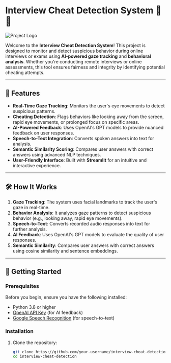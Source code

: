 # Interview Cheat Detection System 👀🚫

![Project Logo](https://via.placeholder.com/150) <!-- Add a logo or banner image here if you have one -->

Welcome to the **Interview Cheat Detection System**! This project is designed to monitor and detect suspicious behavior during online interviews or exams using **AI-powered gaze tracking** and **behavioral analysis**. Whether you're conducting remote interviews or online assessments, this tool ensures fairness and integrity by identifying potential cheating attempts.

---

## 🌟 Features

- **Real-Time Gaze Tracking**: Monitors the user's eye movements to detect suspicious patterns.
- **Cheating Detection**: Flags behaviors like looking away from the screen, rapid eye movements, or prolonged focus on specific areas.
- **AI-Powered Feedback**: Uses OpenAI's GPT models to provide nuanced feedback on user responses.
- **Speech-to-Text Integration**: Converts spoken answers into text for analysis.
- **Semantic Similarity Scoring**: Compares user answers with correct answers using advanced NLP techniques.
- **User-Friendly Interface**: Built with **Streamlit** for an intuitive and interactive experience.

---

## 🛠️ How It Works

1. **Gaze Tracking**: The system uses facial landmarks to track the user's gaze in real-time.
2. **Behavior Analysis**: It analyzes gaze patterns to detect suspicious behavior (e.g., looking away, rapid eye movements).
3. **Speech-to-Text**: Converts recorded audio responses into text for further analysis.
4. **AI Feedback**: Uses OpenAI's GPT models to evaluate the quality of user responses.
5. **Semantic Similarity**: Compares user answers with correct answers using cosine similarity and sentence embeddings.

---

## 🚀 Getting Started

### Prerequisites

Before you begin, ensure you have the following installed:
- Python 3.8 or higher
- [OpenAI API Key](https://platform.openai.com/signup/) (for AI feedback)
- [Google Speech Recognition](https://pypi.org/project/SpeechRecognition/) (for speech-to-text)

### Installation

1. Clone the repository:
   ```bash
   git clone https://github.com/your-username/interview-cheat-detection.git
   cd interview-cheat-detection
